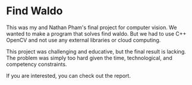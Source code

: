 # Find Waldo

This was my and Nathan Pham's final project for computer vision. We wanted to make a program that solves find waldo. But we had to use C++ OpenCV and not use any external libraries or cloud computing.

This project was challenging and educative, but the final result is lacking. The problem was simply too hard given the time, technological, and competency constraints.

If you are interested, you can check out the report.